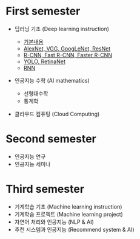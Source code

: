 # First semester 
* 딥러닝 기초 (Deep learning instruction)  
  * [기본내용](dl_instruction/Networks_summary/00_Basic/README.md)
  * [AlexNet, VGG, GoogLeNet, ResNet](dl_instruction/Networks_summary/01_AlexNet_VGG_GoogLeNet_ResNet/01_AlexNet_VGG_GoogleNet_ResNest.md)
  * [R-CNN, Fast R-CNN, Faster R-CNN](dl_instruction/Networks_summary/02_RCNN_FastRCNN_FasterRCNN/02_RCNN_FastRCNN_FasterRCNN.md)
  * [YOLO, RetinaNet](dl_instruction/Networks_summary/03_YOLO_RetinaNet/03_YOLO_RetinaNet.md)
  * [RNN](dl_instruction/Networks_summary/04_RNN/04_RNN.md)

* 인공지능 수학 (AI mathematics)
  * 선형대수학
  * 통계학

* 클라우드 컴퓨팅 (Cloud Computing)

# Second semester
* 인공지능 연구
* 인공지능 세미나

# Third semester
* 기계학습 기초 (Machine learning instruction)
* 기계학습 프로젝트 (Machine learning project)
* 자연어 처리와 인공지능 (NLP & AI)
* 추천 시스템과 인공지능 (Recommend system & AI)
